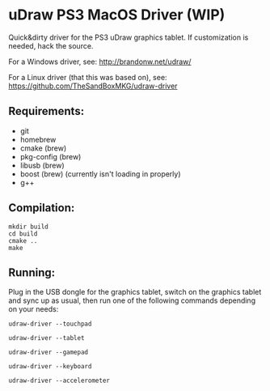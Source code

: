 uDraw PS3 MacOS Driver (WIP)
======================

Quick&dirty driver for the PS3 uDraw graphics tablet. If customization
is needed, hack the source.

For a Windows driver, see: http://brandonw.net/udraw/

For a Linux driver (that this was based on), see: https://github.com/TheSandBoxMKG/udraw-driver


Requirements:
-------------
* git
* homebrew
* cmake (brew)
* pkg-config (brew)
* libusb (brew)
* boost (brew) (currently isn't loading in properly)
* g++


Compilation:
------------

    mkdir build
    cd build
    cmake ..
    make


Running:
--------

Plug in the USB dongle for the graphics tablet, switch on the graphics
tablet and sync up as usual, then run one of the following commands
depending on your needs:

    udraw-driver --touchpad

    udraw-driver --tablet

    udraw-driver --gamepad

    udraw-driver --keyboard

    udraw-driver --accelerometer
